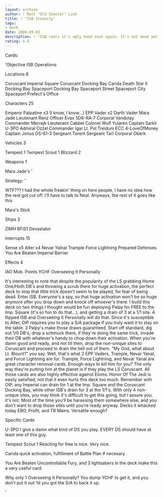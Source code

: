 ```yaml
---
layout: archive
author: ! Matt "Old Skooler" Lush
title: ! "ISB Insanity"
tags:
- Dark
date: 2000-09-02
description: ! "ISB rears it's ugly head once again. It's not dead yet. I've had the damndest time finding a DS that works, and for some reason, I think this is it. Went undefeated today, so it can't be that bad."
rating: 4.5
---
```

Cards: 

'Objective ISB Operations

Locations 8

Coruscant Imperial Square
Coruscant Docking Bay
Carida
Death Star II Docking Bay
Spaceport Docking Bay
Spaceport Street
Spaceport City
Spaceport Prefect's Office

Characters 25

Emperor Palpatine x3 (I know, I know...)
EPP Vader x2
Darth Vader
Mara Jade
Lieutenant Renz
Officer Evax
5D6-RA-7
Corporal Vandolay
Commander Merrejk
Lieutenant Cabbel
Colonel Wulf Yularen
Captain Sarkli
U-3PO
Admiral Ozzel
Commander Igar
Lt. Pol Treidum
ECC 4-LoveOfMoney
Captain Jonus
DS-61-3
Sergeant Torent
Sergeant Tarl
Corporal Oberk

Vehicles 3

Tempest 1
Tempest Scout 1
Blizzard 2

Weapons 1

Mara Jade's '

Strategy: '

   WTF??? I had the whole freakin' thing on here people, I have no idea how the rest got cut off. I'll have to talk to Neal. Anyways, the rest of it goes like this

Mara's Stick

Ships 3

ZIMH
BFiS1
Devastator

Interrupts 15

Sense x5
Alter x4
Nevar Yalnal
Trample
Force Lightning
Prepared Defenses
You Are Beaten
Imperial Barrier

Effects 4

IAO
Mob. Points
YCHF
Overseeing It Personally


It's interesting to note that despite the popularity of the LS grabbing Home One/Hoth DB's and throwing a scrub there for huge activation, the perfect deck to stop that little trick doesn't seem to be played, for fear of being dead. Enter ISB. Everyone's a spy, so that huge activation won't be so huge anymore after you drop down and knock off whoever's there. I build this deck on two things I thought would be fun deploying Palpy for FREE to the Imp. Square (it's so fun to do that...), and getting a drain of 3 at a 1/1 site. A flipped ISB and Overseeing It Personally will do that. Since it's susceptible to Alter, OIP requires you to play a S/A package if you truly want it to stay on the table. 3 Palpy's make those draws guaranteed. Start off standard, dig out 1/0 DB's, drop a schmuck there, if they're doing the same trick, invade their DB with whatever's handy to chop down their activation. When you're damn good and ready, and not till then, drop the non-unique sites to Coruscant and proceed to drain the hell out of them. "My God, what about Lt. Blount?" you say. Well, that's what 2 EPP Vaders, Trample, Nevar Yanal, and Force Lightning are for. Trample, Force Lightning, and Nevar Yanal are great character removal cards. Enough ways to kill him for you? The only way they're putting him at the planet is if they play the LS Coruscant. All those cards are also highly effective against Eloms. Honor Of The Jedi is easily satisfied, not that it even hurts this deck too much. Remember with OIP, any Imperial can drain for 1 at the Imp. Square and the Coruscant Docking Bay, while other ISB's drain for 3 at the 1/1's. With only 4 non-unique sites, you may think it's difficult to get this going, but I assure you, it's not. Most of the time you'll be harassing them somewhere else, and you don't want to drop those sites until you're ready anyway.
Decks it whacked today EBO, Profit, and TR Mains. Versatile enough?

Specific Cards

U-3PO I give a damn what kind of DS you play. EVERY DS should have at least one of this guy.

Tempest Scout 1 Reacting for free is nice. Very nice.

Carida quick activation, fulfillment of Battle Plan if necesary.

You Are Beaten Uncontrollable Fury, and 3 lightsabers in the deck make this a very useful card.

Why only 1 Overseeing It Personally? You dump YCHF to get it, and you don't put it out 'til you got the S/A to back it up.



'